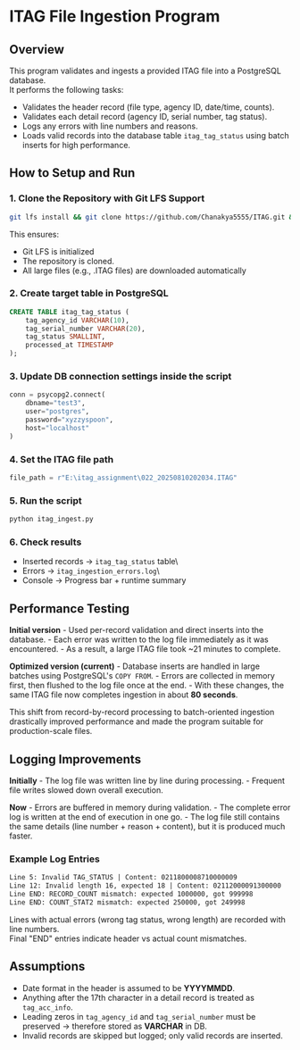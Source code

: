 # ITAG File Ingestion Program

## Overview

This program validates and ingests a provided ITAG file into a
PostgreSQL database.\
It performs the following tasks:

-   Validates the header record (file type, agency ID, date/time,
    counts).
-   Validates each detail record (agency ID, serial number, tag status).
-   Logs any errors with line numbers and reasons.
-   Loads valid records into the database table `itag_tag_status` using
    batch inserts for high performance.


## How to Setup and Run
### 1. Clone the Repository with Git LFS Support

``` bash
git lfs install && git clone https://github.com/Chanakya5555/ITAG.git && cd ITAG && git lfs pull
```
This ensures:
-   Git LFS is initialized
-   The repository is cloned.
-   All large files (e.g., .ITAG files) are downloaded automatically 


### 2. Create target table in PostgreSQL

``` sql
CREATE TABLE itag_tag_status (
    tag_agency_id VARCHAR(10),
    tag_serial_number VARCHAR(20),
    tag_status SMALLINT,
    processed_at TIMESTAMP
);
```

### 3. Update DB connection settings inside the script

``` python
conn = psycopg2.connect(
    dbname="test3", 
    user="postgres", 
    password="xyzzyspoon", 
    host="localhost"
)
```

### 4. Set the ITAG file path

``` python
file_path = r"E:\itag_assignment\022_20250810202034.ITAG"
```

### 5. Run the script

``` bash
python itag_ingest.py
```

### 6. Check results

-   Inserted records → `itag_tag_status` table\
-   Errors → `itag_ingestion_errors.log`\
-   Console → Progress bar + runtime summary


## Performance Testing

**Initial version** - Used per-record validation and direct inserts into
the database. - Each error was written to the log file immediately as it
was encountered. - As a result, a large ITAG file took \~21 minutes to
complete.

**Optimized version (current)** - Database inserts are handled in large
batches using PostgreSQL's `COPY FROM`. - Errors are collected in memory
first, then flushed to the log file once at the end. - With these
changes, the same ITAG file now completes ingestion in about **80
seconds**.

This shift from record-by-record processing to batch-oriented ingestion
drastically improved performance and made the program suitable for
production-scale files.


## Logging Improvements

**Initially** - The log file was written line by line during
processing. - Frequent file writes slowed down overall execution.

**Now** - Errors are buffered in memory during validation. - The
complete error log is written at the end of execution in one go. - The
log file still contains the same details (line number + reason +
content), but it is produced much faster.

### Example Log Entries

``` txt
Line 5: Invalid TAG_STATUS | Content: 0211800008710000009
Line 12: Invalid length 16, expected 18 | Content: 02112000091300000
Line END: RECORD_COUNT mismatch: expected 1000000, got 999998
Line END: COUNT_STAT2 mismatch: expected 250000, got 249998
```

Lines with actual errors (wrong tag status, wrong length) are recorded
with line numbers.\
Final "END" entries indicate header vs actual count mismatches.


## Assumptions

-   Date format in the header is assumed to be **YYYYMMDD**.
-   Anything after the 17th character in a detail record is treated as
    `tag_acc_info`.
-   Leading zeros in `tag_agency_id` and `tag_serial_number` must be
    preserved → therefore stored as **VARCHAR** in DB.
-   Invalid records are skipped but logged; only valid records are
    inserted.

